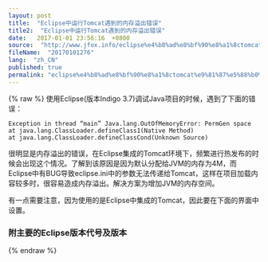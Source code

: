 ```yaml
---
layout: post
title:  "Eclipse中运行Tomcat遇到的内存溢出错误"
title2:  "Eclipse中运行Tomcat遇到的内存溢出错误"
date:   2017-01-01 23:56:16  +0800
source:  "http://www.jfox.info/eclipse%e4%b8%ad%e8%bf%90%e8%a1%8ctomcat%e9%81%87%e5%88%b0%e7%9a%84%e5%86%85%e5%ad%98%e6%ba%a2%e5%87%ba%e9%94%99%e8%af%af.html"
fileName:  "20170101276"
lang:  "zh_CN"
published: true
permalink: "eclipse%e4%b8%ad%e8%bf%90%e8%a1%8ctomcat%e9%81%87%e5%88%b0%e7%9a%84%e5%86%85%e5%ad%98%e6%ba%a2%e5%87%ba%e9%94%99%e8%af%af.html"
---
```

{% raw %}
使用Eclipse(版本Indigo 3.7)调试Java项目的时候，遇到了下面的错误：

    Exception in thread “main” Java.lang.OutOfMemoryError: PermGen space
    at java.lang.ClassLoader.defineClass1(Native Method)
    at java.lang.ClassLoader.defineClassCond(Unknown Source)

很明显是内存溢出的错误，在Eclipse集成的Tomcat环境下，频繁进行热发布的时候会出现这个情况。了解到该原因是因为默认分配给JVM的内存为4M，而Eclipse中有BUG导致eclipse.ini中的参数无法传递给Tomcat，这样在项目加载内容较多时，很容易造成内存溢出。解决方案为增加JVM的内存空间。

有一点需要注意，因为使用的是Eclipse中集成的Tomcat，因此要在下面的界面中设置。

### 附主要的Eclipse版本代号及版本
{% endraw %}